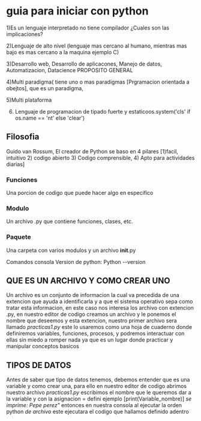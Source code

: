 # guia para iniciar con python

1)Es un lenguaje interpretado no tiene compilador ¿Cuales son las implicaciones?

2)Lenguaje de alto nivel (lenguaje mas cercano al humano, mientras mas bajo es mas cercano a la maquina ejemplo C)

3)Desarrollo web, Desarrollo de aplicacones, Manejo de datos, Automatizacion, Datacience PROPOSITO GENERAL

4)Multi paradigma( tiene uno o mas paradigmas [Prgramacion orientada a obejtos], que es un paradigma, 

5)Multi plataforma
  
6) Lenguaje de programacion de tipado fuerte y estaticoos.system('cls' if os.name == 'nt' else 'clear')
## Filosofia

Guido van Rossum, El creador de Python se baso en 4 pilares [1)facil, intuitivo 2) codigo abierto 3) Codigo comprensible, 4) Apto para actividades diarias]

### Funciones    
Una porcion de codigo que puede hacer algo en especifico

### Modulo 
Un archivo .py que contiene funciones, clases, etc.

### Paquete  
Una carpeta con varios modulos y un archivo __init__.py


Comandos consola
Version de python: Python --version
  
## QUE ES UN ARCHIVO Y COMO CREAR UNO
Un archivo es un conjunto de informacion la cual va precedida de una extencion que ayuda a identificarla y a que el sistema operativo sepa como tratar esta informacion, en este caso nos interesa los archivo con extencion .py, en nuestro editor de codigo creamos un archivo y le ponemos el nombre que deseemos y esta extencion, nuestro primer archivo sera llamado *practicas1.py* este lo usaremos como una hoja de cuaderno donde definiremos variables, funciones, procesos, y podremos interactuar con ellas sin miedo a romper nada ya que es un lugar donde practicar y manipular conceptos basicos

## TIPOS DE DATOS
Antes de saber que tipo de datos tenemos, debemos entender que es una variable y como crear una, para ello en nuestro editor de codigo
abrimos nuestro archivo *practicas1.py* escribimos el nombre que le queremos dar a la variable y con la asignacion =  defini
ejemplo [print(Variable_nombre)] *se imprime: Pepe perez"*
entonces en nuestra consola al ejecutar la orden python *de archivo* este ejecutara el codigo que hallamos definido adentro


